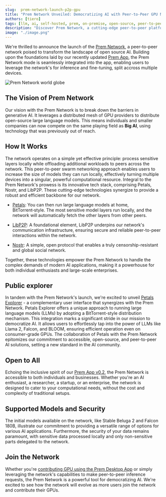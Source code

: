 ```yaml
---
slug:  prem-network-launch-p2p-gpu
title: "Prem Network Unveiled: Democratizing AI with Peer-to-Peer GPU Networking"
authors: [tiero]
tags: [llm, ai, self-hosted, prem, on-premise, open-source, peer-to-peer, gpu, prem-network]
description: "Discover Prem Network, a cutting-edge peer-to-peer platform that revolutionizes Open Source AI processing. Learn how its peer-to-peer GPU networking enables efficient handling of large models, offering a scalable solution for AI enthusiasts, researchers and developers constrained by limited resources or censorship."
image: "./image.png"
---
```

<!--truncate-->

<head>
  <meta name="twitter:image" content="./image.png"/>
</head>

We're thrilled to announce the launch of the [Prem Network](https://premai.io/prem-network), a peer-to-peer network poised to transform the landscape of open source AI. Building upon the foundations laid by our recently updated [Prem App](../2023-11-15-prem-app-v0.2-released/index.md), the Prem Network mode is seamlessly integrated into the app, enabling users to leverage the network's for inference and fine-tuning, split accross multiple devices.

<!--truncate-->

![Prem Network world globe](./image.png)

## The Vision of Prem Network

Our vision with the Prem Network is to break down the barriers in generative AI. It leverages a distributed mesh of GPU providers to distribute open-source large language models. This means individuals and smaller companies can now compete on the same playing field as **Big AI**, using technology that was previously out of reach.

## How It Works

The network operates on a simple yet effective principle: process sensitive layers locally while offloading additional workloads to peers across the network. This peer-to-peer swarm networking approach enables users to increase the size of models they can run locally, effectively turning multiple devices into a singular, powerful computational resource.
Integral to the Prem Network's prowess is its innovative tech stack, comprising Petals, Nostr, and LibP2P. These cutting-edge technologies synergize to provide a robust and efficient backbone for our network.

- [Petals](https://petals.dev): You can then run large language models at home, BitTorrent‑style. The most sensitive model layers run locally, and the network will automatically fetch the other layers from other peers.

- [LibP2P](https://libp2p.io): A foundational element, LibP2P underpins our network's communication infrastructure, ensuring secure and reliable peer-to-peer interactions within the network.

- [Nostr](https://nostr.com): A simple, open protocol that enables a truly censorship-resistant and global social network.

Together, these technologies empower the Prem Network to handle the complex demands of modern AI applications, making it a powerhouse for both individual enthusiasts and large-scale enterprises.

## Public explorer

In tandem with the Prem Network's launch, we're excited to unveil [Petals Explorer](https://network.premai.io) - a complementary user interface that synergizes with the Prem Network. Petals Explorer offers a unique approach to running large language models (LLMs) by adopting a BitTorrent-style distribution mechanism. This integration marks a significant stride in our mission to democratize AI. It allows users to effortlessly tap into the power of LLMs like Llama 2, Falcon, and BLOOM, ensuring efficient operation even on consumer-grade GPUs. The collaboration of Petals with the Prem Network epitomizes our commitment to accessible, open-source, and peer-to-peer AI solutions, setting a new standard in the AI community.

## Open to All

Echoing the inclusive spirit of our [Prem App v0.2](../2023-11-15-prem-app-v0.2-released/index.md), the Prem Network is accessible to both individuals and businesses. Whether you're an AI enthusiast, a researcher, a startup, or an enterprise, the network is designed to cater to your computational needs, without the cost and complexity of traditional setups.

## Supported Models and Security

The initial models available on the network, like Stable Beluga 2 and Falcon 180B, illustrate our commitment to providing a versatile range of options for various AI applications. Furthermore, the security of your data remains paramount, with sensitive data processed locally and only non-sensitive parts delegated to the network.

## Join the Network

 Whether you're [contributing GPU using the Prem Desktop App](https://dev.premai.io/docs/prem-app/network-mode/) or simply leveraging the network's capabilities to make peer-to-peer inference requests, the Prem Network is a powerful tool for democratizing AI. We're excited to see how the network will evolve as more users join the network and contribute their GPUs.
